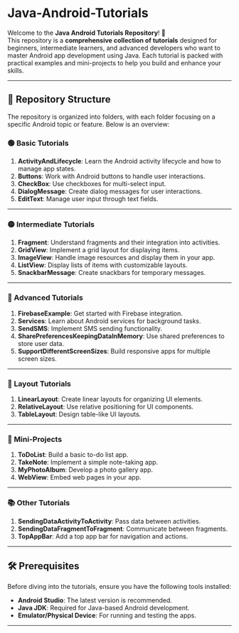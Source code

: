 # Java-Android-Tutorials

Welcome to the **Java Android Tutorials Repository**! 🎉  
This repository is a **comprehensive collection of tutorials** designed for beginners, intermediate learners, and advanced developers who want to master Android app development using Java. Each tutorial is packed with practical examples and mini-projects to help you build and enhance your skills.

---

## 📂 Repository Structure

The repository is organized into folders, with each folder focusing on a specific Android topic or feature. Below is an overview:

### **🟢 Basic Tutorials**
1. **ActivityAndLifecycle**: Learn the Android activity lifecycle and how to manage app states.
2. **Buttons**: Work with Android buttons to handle user interactions.
3. **CheckBox**: Use checkboxes for multi-select input.
4. **DialogMessage**: Create dialog messages for user interactions.
5. **EditText**: Manage user input through text fields.

---

### **🟡 Intermediate Tutorials**
1. **Fragment**: Understand fragments and their integration into activities.
2. **GridView**: Implement a grid layout for displaying items.
3. **ImageView**: Handle image resources and display them in your app.
4. **ListView**: Display lists of items with customizable layouts.
5. **SnackbarMessage**: Create snackbars for temporary messages.

---

### **🔴 Advanced Tutorials**
1. **FirebaseExample**: Get started with Firebase integration.
2. **Services**: Learn about Android services for background tasks.
3. **SendSMS**: Implement SMS sending functionality.
4. **SharePreferencesKeepingDataInMemory**: Use shared preferences to store user data.
5. **SupportDifferentScreenSizes**: Build responsive apps for multiple screen sizes.

---

### **🎨 Layout Tutorials**
1. **LinearLayout**: Create linear layouts for organizing UI elements.
2. **RelativeLayout**: Use relative positioning for UI components.
3. **TableLayout**: Design table-like UI layouts.

---

### **🚀 Mini-Projects**
1. **ToDoList**: Build a basic to-do list app.
2. **TakeNote**: Implement a simple note-taking app.
3. **MyPhotoAlbum**: Develop a photo gallery app.
4. **WebView**: Embed web pages in your app.

---

### **📚 Other Tutorials**
1. **SendingDataActivityToActivity**: Pass data between activities.
2. **SendingDataFragmentToFragment**: Communicate between fragments.
3. **TopAppBar**: Add a top app bar for navigation and actions.

---

## 🛠️ Prerequisites

Before diving into the tutorials, ensure you have the following tools installed:
- **Android Studio**: The latest version is recommended.
- **Java JDK**: Required for Java-based Android development.
- **Emulator/Physical Device**: For running and testing the apps.

---

